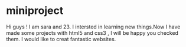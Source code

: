 # miniproject
Hi guys !
I am sara and 23. I intersted in learning new things.Now I have made some projects with html5 and css3 , I will be happy you checked them.
I would like to creat fantastic websites.
